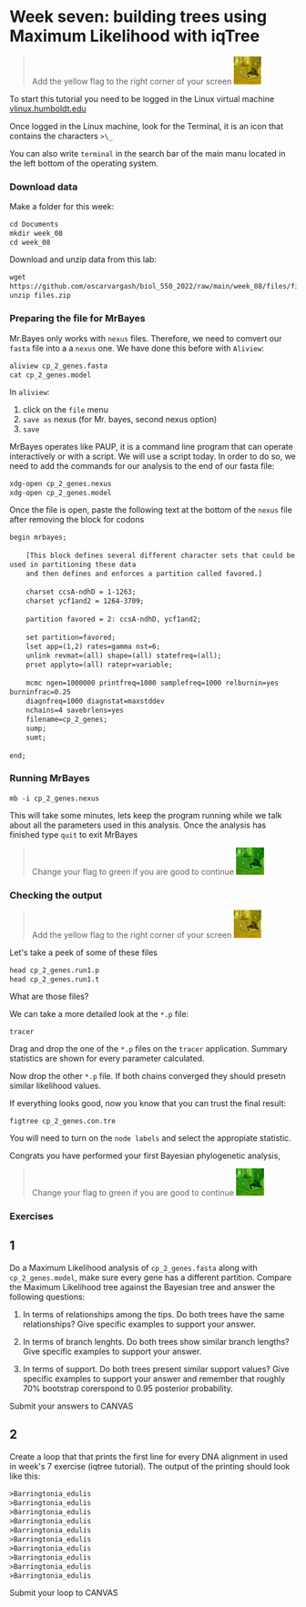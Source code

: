 # Week seven: building trees using Maximum Likelihood with iqTree

> Add the yellow flag to the right corner of your screen ![](img/yellow.jpeg)

To start this tutorial you need to be logged in the Linux virtual machine
[vlinux.humboldt.edu](https://vlinux.humboldt.edu/)

Once logged in the Linux machine, look for the Terminal, it is an icon that contains the characters `>\_`

You can also write `terminal` in the search bar of the main manu located in the left bottom of the operating system.

### Download data

Make a folder for this week:

```
cd Documents
mkdir week_08
cd week_08
```

Download and unzip data from this lab:

```
wget https://github.com/oscarvargash/biol_550_2022/raw/main/week_08/files/files.zip
unzip files.zip
```

### Preparing the file for MrBayes

Mr.Bayes only works with `nexus` files. Therefore, we need to comvert our `fasta` file into a a `nexus` one. We have done this before with `Aliview`:

```
aliview cp_2_genes.fasta
cat cp_2_genes.model
```

In `aliview`:

1. click on the `file` menu
2. `save as` nexus (for Mr. bayes, second nexus option)
3. `save`

MrBayes operates like PAUP, it is a command line program that can operate interactively or with a script. We will use a script today. In order to do so, we need to add the commands for our analysis to the end of our fasta file:

```
xdg-open cp_2_genes.nexus
xdg-open cp_2_genes.model
```

Once the file is open, paste the following text at the bottom of the `nexus` file after removing the block for codons

```
begin mrbayes;

    [This block defines several different character sets that could be used in partitioning these data
    and then defines and enforces a partition called favored.]

    charset ccsA-ndhD = 1-1263;
    charset ycf1and2 = 1264-3709;

    partition favored = 2: ccsA-ndhD, ycf1and2;

    set partition=favored;
    lset app=(1,2) rates=gamma nst=6;
    unlink revmat=(all) shape=(all) statefreq=(all);
    prset applyto=(all) ratepr=variable;
    
    mcmc ngen=1000000 printfreq=1000 samplefreq=1000 relburnin=yes burninfrac=0.25							
	diagnfreq=1000 diagnstat=maxstddev											
	nchains=4 savebrlens=yes 
	filename=cp_2_genes;
	sump;
	sumt;

end;

```

### Running MrBayes

```
mb -i cp_2_genes.nexus
```

This will take some minutes, lets keep the program running while we talk about all the parameters used in this analysis. Once the analysis has finished type `quit` to exit MrBayes

> Change your flag to green if you are good to continue ![](img/green.jpeg)

### Checking the output

> Add the yellow flag to the right corner of your screen ![](img/yellow.jpeg)

Let's take a peek of some of these files

```
head cp_2_genes.run1.p
head cp_2_genes.run1.t
```

What are those files?

We can take a more detailed look at the `*.p` file:

```
tracer
```

Drag and drop the one of the `*.p` files on the  `tracer` application. Summary statistics are shown for every parameter calculated.

Now drop the other `*.p` file. If both chains converged they should presetn similar likelihood values.

If everything looks good, now you know that you can trust the final result:

```
figtree cp_2_genes.con.tre
```

You will need to turn on the `node labels` and select the appropiate statistic.

Congrats you have performed your first Bayesian phylogenetic analysis,

> Change your flag to green if you are good to continue ![](img/green.jpeg)


### Exercises

## 1

Do a Maximum Likelihood analysis of `cp_2_genes.fasta` along with `cp_2_genes.model`, make sure every gene has a different partition. Compare the Maximum Likelihood tree against the Bayesian tree and answer the following questions:

1. In terms of relationships among the tips. Do both trees have the same relationships? Give specific examples to support your answer.

2. In terms of branch lenghts. Do both trees show similar branch lengths? Give specific examples to support your answer.

3. In terms of support. Do both trees present similar support values? Give specific examples to support your answer and remember that roughly 70% bootstrap corerspond to 0.95 posterior probability.

Submit your answers to CANVAS

## 2

Create a loop that that prints the first line for every DNA alignment in used in week's 7 exercise (iqtree tutorial). The output of the printing should look like this:

```
>Barringtonia_edulis
>Barringtonia_edulis
>Barringtonia_edulis
>Barringtonia_edulis
>Barringtonia_edulis
>Barringtonia_edulis
>Barringtonia_edulis
>Barringtonia_edulis
>Barringtonia_edulis
>Barringtonia_edulis
```

Submit your loop to CANVAS
